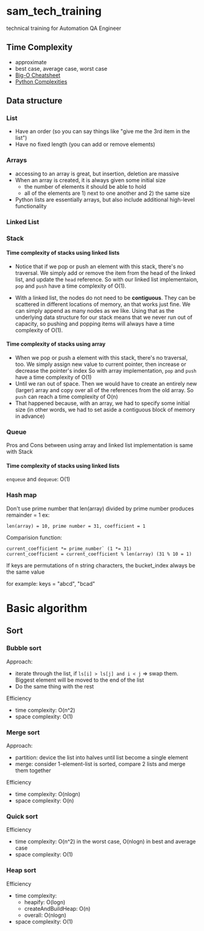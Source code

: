 # sam_tech_training
technical training for Automation QA Engineer

## Time Complexity
- approximate
- best case, average case, worst case
- [Big-O Cheatsheet](https://www.bigocheatsheet.com/)
- [Python Complexities](https://wiki.python.org/moin/TimeComplexity)

## Data structure
### List
- Have an order (so you can say things like "give me the 3rd item in the list")
- Have no fixed length (you can add or remove elements)
### Arrays
- accessing to an array is great, but insertion, deletion are massive
- When an array is created, it is always given some initial size
  + the number of elements it should be able to hold
  + all of the elements are 1) next to one another and 2) the same size
- Python lists are essentially arrays, but also include additional high-level functionality
### Linked List

### Stack
#### Time complexity of stacks using linked lists
- Notice that if we pop or push an element with this stack, there's no traversal. We simply add or remove the item from the head of the linked list, and update the `head` reference. So with our linked list implementaion, `pop` and `push` have a time complexity of O(1).

- With a linked list, the nodes do not need to be **contiguous**. They can be scattered in different locations of memory, an that works just fine. We can simply append as many nodes as we like. Using that as the underlying data structure for our stack means that we never run out of capacity, so pushing and popping items will always have a time complexity of O(1).

#### Time complexity of stacks using array
- When we pop or push a element with this stack, there's no traversal, too.
We simply assign new value to current pointer, then increase or decrease the pointer's index
So with array implementation, `pop` and `push` have a time complexity of O(1)
- Until we ran out of space. Then we would have to create an entirely new (larger) array and copy over all of the references from the old array. So `push` can reach a time complexity of O(n)
- That happened because, with an array, we had to specify some initial size (in other words, we had to set aside a contiguous block of memory in advance)

### Queue
Pros and Cons between using array and linked list implementation is same with Stack
#### Time complexity of stacks using linked lists
`enqueue` and `dequeue`: O(1)

### Hash map
Don't use prime number that len(array) divided by prime number produces remainder = 1
ex:
```
len(array) = 10, prime number = 31, coefficient = 1
```

Comparision function:

```
current_coefficient *= prime_number` (1 *= 31)
current_coefficient = current_coefficient % len(array) (31 % 10 = 1)
```

If keys are permutations of n string characters, the bucket_index always be the same value

for example: keys = "abcd", "bcad"

# Basic algorithm
## Sort
### Bubble sort

Approach:
- iterate through the list, if `ls[i] > ls[j] and i < j` => swap them.
Biggest element will be moved to the end of the list
- Do the same thing with the rest

Efficiency
- time complexity: O(n^2)
- space complexity: O(1)

### Merge sort

Approach:
- partition: device the list into halves until list become a single element
- merge: consider 1-element-list is sorted, compare 2 lists and merge them together

Efficiency
- time complexity: O(nlogn)
- space complexity: O(n)

### Quick sort
Efficiency
- time complexity: O(n^2) in the worst case, O(nlogn) in best and average case
- space complexity: O(1)

### Heap sort
Efficiency
- time complexity:
    - heapify: O(logn)
    - createAndBuildHeap: O(n)
    - overall: O(nlogn)
- space complexity: O(1)